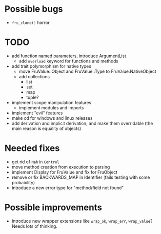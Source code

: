 # Possible bugs

- `fru_clone()` horror

# TODO

- add function named parameters, introduce ArgumentList
    - add `overload` keyword for functions and methods
- add trait polymorphism for native types
    - move FruValue::Object and FruValue::Type to FruValue:NativeObject
    - add collections
        - list
        - set
        - map
        - tuple?
- implement scope manipulation features
    - implement modules and imports
- implement "evil" features
- make cd for windows and linux releases
- add derivation and implicit derivation, and make them overridable (the main reason is equality of objects)

# Needed fixes

- get rid of `Nah` in `Control`
- move method creation from execution to parsing
- implement Display for FruValue and fix for FruObject
- remove or fix BACKWARDS_MAP in Identifier (fails testing with some probability)
- introduce a new error type for "method/field not found"

# Possible improvements

- introduce new wrapper extensions like `wrap_ok`, `wrap_err`, `wrap_value`? Needs lots of thinking.
